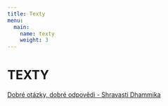 ```yaml
---
title: Texty
menu:
  main:
    name: texty
    weight: 3
---
```


# TEXTY

[Dobré otázky, dobré odpovědi - Shravasti
Dhammika](/texty/dobre-otazky-dobre-odpovedi)
